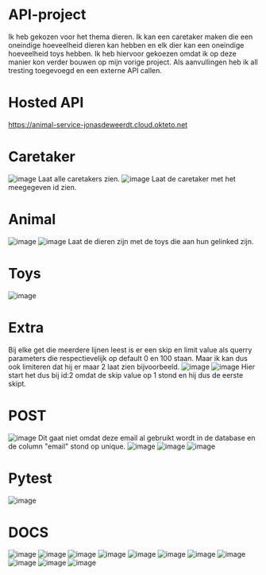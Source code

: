 # API-project
Ik heb gekozen voor het thema dieren. Ik kan een caretaker maken die een oneindige hoeveelheid dieren kan hebben en elk dier kan een oneindige hoeveelheid toys hebben. Ik heb hiervoor gekoezen omdat ik op deze manier kon verder bouwen op mijn vorige project. Als aanvullingen heb ik all tresting toegevoegd en een externe API callen.


 
 # Hosted API
https://animal-service-jonasdeweerdt.cloud.okteto.net

# Caretaker
![image](https://user-images.githubusercontent.com/91122941/210085157-fb8cf808-1a02-4bba-abe9-d013e0103f64.png)
Laat alle caretakers zien.
![image](https://user-images.githubusercontent.com/91122941/210083905-4f95f115-4474-41d6-8008-d74501d3310d.png)
Laat de caretaker met het meegegeven id zien.

# Animal
![image](https://user-images.githubusercontent.com/91122941/210085206-175dda79-53fe-4065-aac6-9127961fc8b1.png)
![image](https://user-images.githubusercontent.com/91122941/210085253-50686c71-457c-4851-a38b-1cef9a3e55b0.png)
Laat de dieren zijn met de toys die aan hun gelinked zijn.

# Toys
![image](https://user-images.githubusercontent.com/91122941/210086680-b818af95-cab7-4e76-880c-9945a4a9733f.png)

# Extra
Bij elke get die meerdere lijnen leest is er een skip en limit value als querry parameters die respectievelijk op default 0 en 100
staan. Maar ik kan dus ook limiteren dat hij er maar 2 laat zien bijvoorbeeld.
![image](https://user-images.githubusercontent.com/91122941/210087004-878b8c22-234d-4d33-8857-05e465f5922d.png)
![image](https://user-images.githubusercontent.com/91122941/210087029-d04b2750-b50f-4a40-b0bd-c23aa23c0187.png)
Hier start het dus bij id:2 omdat de skip value op 1 stond en hij dus de eerste skipt.


# POST
![image](https://user-images.githubusercontent.com/91122941/210085492-82e1a98f-2465-4e95-974e-890b8a14d5f8.png)
Dit gaat niet omdat deze email al gebruikt wordt in de database en de column "email" stond op unique.
![image](https://user-images.githubusercontent.com/91122941/210085560-aa8b05c7-d37a-47df-b976-ce1b504f8d70.png)
![image](https://user-images.githubusercontent.com/91122941/210085710-1d6048d3-bbbf-4af8-b770-171ac48ada08.png)
![image](https://user-images.githubusercontent.com/91122941/210085962-c6e690f5-29f7-43a6-a8d4-514d56c093a1.png)

# Pytest
![image](https://user-images.githubusercontent.com/91122941/211290285-6aa83e0b-1433-4986-b8c3-81f4112a6497.png)

# DOCS
![image](https://user-images.githubusercontent.com/91122941/210086219-6dc1ca93-c99d-4f10-935a-762a88ebd159.png)
![image](https://user-images.githubusercontent.com/91122941/210086283-ec6f4353-ce5b-4d29-a603-1a489ba1f060.png)
![image](https://user-images.githubusercontent.com/91122941/210086299-208b703c-ab9a-446b-b6bb-8a03b5434f1d.png)
![image](https://user-images.githubusercontent.com/91122941/210086316-2112a8d6-025b-42cf-8fc2-b6e3c1db08b4.png)
![image](https://user-images.githubusercontent.com/91122941/210086348-7b4a7c96-b0a6-4dd8-b23d-39b7cd90f051.png)
![image](https://user-images.githubusercontent.com/91122941/210086368-2c75b6cf-1294-478e-8639-0e1e6e576ee0.png)
![image](https://user-images.githubusercontent.com/91122941/210086390-c3004e87-9be8-42a0-a17c-dd5b09fbe246.png)
![image](https://user-images.githubusercontent.com/91122941/210086398-e345d21e-67e3-47c5-981f-bda7ddb70216.png)
![image](https://user-images.githubusercontent.com/91122941/210086412-dcebe0eb-93b5-4f10-bd44-40a916d8c28b.png)
![image](https://user-images.githubusercontent.com/91122941/210086432-3df82ce5-4024-4ee5-bf6f-12e002729f3f.png)
![image](https://user-images.githubusercontent.com/91122941/210086454-e299b90b-761c-4cdb-b3fa-54e32ee68c42.png)

